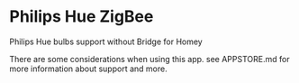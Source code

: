 # Philips Hue ZigBee

Philips Hue bulbs support without Bridge for Homey

There are some considerations when using this app. see APPSTORE.md for more information about support and more.